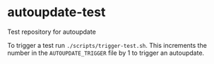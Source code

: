# autoupdate-test
Test repository for autoupdate

To trigger a test run `./scripts/trigger-test.sh`.
This increments the number in the `AUTOUPDATE_TRIGGER` file by 1 to trigger an
autoupdate.
